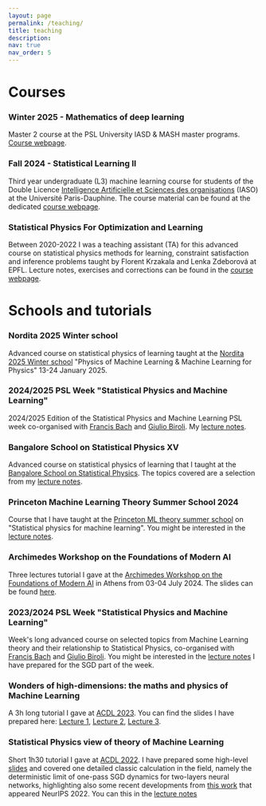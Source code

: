 ```yaml
---
layout: page
permalink: /teaching/
title: teaching
description:
nav: true
nav_order: 5
---
```


# **Courses**

### Winter 2025 - Mathematics of deep learning

Master 2 course at the PSL University IASD & MASH master programs. [Course webpage](/teaching/iasd2025).

### Fall 2024 - Statistical Learning II

Third year undergraduate (L3) machine learning course for students of the Double Licence [Intelligence Artificielle et Sciences des organisations](https://dauphine.psl.eu/formations/licences/3e-annee-double-licence-intelligence-artificielle-et-sciences-des-organisations) (IASO) at the Université Paris-Dauphine. The course material can be found at the dedicated [course webpage](/teaching/iaso2024).

### Statistical Physics For Optimization and Learning

Between 2020-2022 I was a teaching assistant (TA) for this advanced course on statistical physics methods for learning, constraint satisfaction and inference problems taught by Florent Krzakala and Lenka Zdeborová at EPFL. Lecture notes, exercises and corrections can be found in the [course webpage](https://sphinxteam.github.io/EPFLDoctoralLecture2021/).

# **Schools and tutorials**

### Nordita 2025 Winter school

Advanced course on statistical physics of learning taught at the [Nordita 2025 Winter school](https://indico.fysik.su.se/event/8856/) "Physics of Machine Learning & Machine Learning for Physics" 13-24 January 2025.

### 2024/2025 PSL Week "Statistical Physics and Machine Learning"

2024/2025 Edition of the Statistical Physics and Machine Learning PSL week co-organised with [Francis Bach](https://www.di.ens.fr/~fbach/) and [Giulio Biroli](https://www.lpens.ens.psl.eu/giulio-biroli/). My [lecture notes](/assets/pdf/psl_week_notes_sgd.pdf).

### Bangalore School on Statistical Physics XV

Advanced course on statistical physics of learning that I taught at the [Bangalore School on Statistical Physics](https://www.icts.res.in/program/bssp2024). The topics covered are a selection from my [lecture notes](/assets/pdf/NotesPrinceton_BL.pdf).

### Princeton Machine Learning Theory Summer School 2024

Course that I have taught at the [Princeton ML theory summer school](https://mlschool.princeton.edu/) on "Statistical physics for machine learning". You might be interested in the [lecture notes](/assets/pdf/NotesPrinceton_BL.pdf).

### Archimedes Workshop on the Foundations of Modern AI

Three lectures tutorial I gave at the [Archimedes Workshop on the Foundations of Modern AI](https://www.corelab.ntua.gr/aifoundations2024/) in Athens from 03-04 July 2024. The slides can be found [here](/assets/pdf/archimedes2024.pdf).

### 2023/2024 PSL Week "Statistical Physics and Machine Learning"

Week's long advanced course on selected topics from Machine Learning theory and their relationship to Statistical Physics, co-organised with [Francis Bach](https://www.di.ens.fr/~fbach/) and [Giulio Biroli](https://www.lpens.ens.psl.eu/giulio-biroli/). You might be interested in the [lecture notes](/assets/pdf/psl_week_notes_sgd.pdf) I have prepared for the SGD part of the week.

### Wonders of high-dimensions: the maths and physics of Machine Learning

A 3h long tutorial I gave at [ACDL 2023](https://acdl2023.icas.cc/). You can find the slides I have prepared here: [Lecture 1](/assets/pdf/slides_acdl2023_L1.pdf), [Lecture 2](/assets/pdf/slides_acdl2023_L2.pdf), [Lecture 3](/assets/pdf/slides_acdl2023_L3.pdf).

### Statistical Physics view of theory of Machine Learning

Short 1h30 tutorial I gave at [ACDL 2022](https://acdl2022.icas.cc/). I have prepared some high-level [slides](/assets/pdf/slides_acdl2022.pdf) and covered one detailed classic calculation in the field, namely the deterministic limit of one-pass SGD dynamics for two-layers neural networks, highlighting also some recent developments from [this work](https://arxiv.org/abs/2202.00293) that appeared NeurIPS 2022. You can this in the [lecture notes](/assets/pdf/notes_acdl2022.pdf)  
